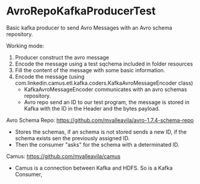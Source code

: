 AvroRepoKafkaProducerTest
=========================

Basic kafka producer to send Avro Messages with an Avro schema repository.

Working mode:

1. Producer construct the avro message
2. Encode the message using a test sqchema included in folder resources
3. Fill the content of the message with some basic information.
4. Encode the message (using com.linkedin.camus.etl.kafka.coders.KafkaAvroMessageEncoder class)
   - KafkaAvroMessageEncoder communicates with an avro schemas repository.
   - Avro repo send an ID to our test program, the message is stored in Kafka with the ID in the Header and the bytes payload.
   

Avro Schema Repo:
  https://github.com/mvalleavila/avro-1.7.4-schema-repo
  - Stores the schemas, if an schema is not stored sends a new ID, if the schema exists sen the previously assigned ID.
  - Then the consumer "asks" for the schema with a determinated ID.
  
Camus:
  https://github.com/mvalleavila/camus
  - Camus is a connection between Kafka and HDFS. So is a Kafka Consumer,
